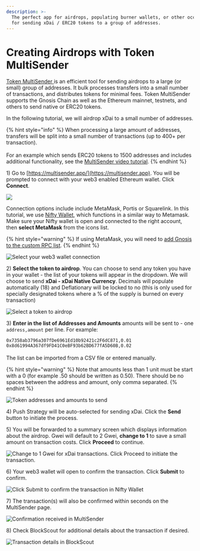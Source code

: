 ```yaml
---
description: >-
  The perfect app for airdrops, populating burner wallets, or other occasions
  for sending xDai / ERC20 tokens to a group of addresses.
---
```


# Creating Airdrops with Token MultiSender

[Token MultiSender ](https://multisender.app)is an efficient tool for sending airdrops to a large (or small) group of addresses. It bulk processes transfers into a small number of transactions, and distributes tokens for minimal fees.  Token MultiSender supports the Gnosis Chain as well as the Ethereum mainnet, testnets, and others to send native or ERC20 tokens.&#x20;

In the following tutorial, we will airdrop xDai to a small number of addresses.

{% hint style="info" %}
When processing a large amount of addresses, transfers will be split into a small number of transactions (up to 400+ per transaction). \
\
For an example which sends ERC20 tokens to 1500 addresses and includes additional functionality, see the [MultiSender video tutorial](https://multisender.app/tutorial).
{% endhint %}

1\) Go to [https://multisender.app/](https://multisender.app). You will be prompted to connect with your web3 enabled Ethereum wallet. Click **Connect**.

![](<../../../.gitbook/assets/Connect1 (1).png>)

Connection options include include MetaMask, Portis or Squarelink. In this tutorial, we use [Nifty Wallet](../../../for-users/wallets/nifty-wallet.md), which functions in a similar way to Metamask. Make sure your Nifty wallet is open and connected to the right account, then **select MetaMask** from the icons list.

{% hint style="warning" %}
If using MetaMask, you will need to [add Gnosis to the custom RPC list](../../../for-users/wallets/metamask/metamask-setup.md).&#x20;
{% endhint %}

![Select your web3 wallet connection](../../../.gitbook/assets/metamask1.png)

2\) **Select the token to airdrop**. You can choose to send any token you have in your wallet - the list of your tokens will appear in the dropdown.  We will choose to send **xDai - xDai Native Currency**.  Decimals will populate automatically (18) and Deflationary will be locked to no (this is only used for specially designated tokens where a % of the supply is burned on every transaction)

![Select a token to airdrop](../../../.gitbook/assets/xdai1.png)

3\) **Enter in the list of Addresses and Amounts** amounts will be sent to - one `address,amount` per line. For example:

`0x7358ab3796a307fDe6961Ed10b92421c2F6dC871,0.01 0x8d61994A367df9FD41C0eBF93b62BD677fA5D60B,0.02`\
\
The list can be imported from a CSV file or entered manually.&#x20;

{% hint style="warning" %}
Note that amounts less than 1 unit must be start with a 0 (for example .50 should be written as 0.50). There should be no spaces between the address and amount, only comma separated.
{% endhint %}

![Token addresses and amounts to send](../../../.gitbook/assets/token\_list.png)

4\) Push Strategy will be auto-selected for sending xDai. Click the **Send** button to initiate the process. &#x20;

5\) You will be forwarded to a summary screen which displays information about the airdrop. Gwei will default to 2 Gwei, **change to 1** to save a small amount on transaction costs. Click **Proceed** to continue.

![Change to 1 Gwei for xDai transactions. Click Proceed to initiate the transaction.](../../../.gitbook/assets/1gwei.png)

6\) Your web3 wallet will open to confirm the transaction. Click **Submit** to confirm.

![Click Submit to confirm the transaction in Nifty Wallet](../../../.gitbook/assets/nifty\_confirm.png)

7\) The transaction(s) will also be confirmed within seconds on the MultiSender page.

![Confirmation received in MultiSender](../../../.gitbook/assets/trans\_confirm.png)

8\) Check BlockScout for additional details about the transaction if desired.

![ Transaction details in BlockScout](../../../.gitbook/assets/blcksct\_confirmed.png)







